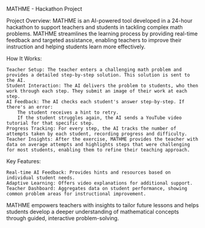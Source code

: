 MATHME - Hackathon Project

Project Overview: MATHME is an AI-powered tool developed in a 24-hour hackathon to support teachers and students in tackling complex math problems. MATHME streamlines the learning process by providing real-time feedback and targeted assistance, enabling teachers to improve their instruction and helping students learn more effectively.

How It Works:

    Teacher Setup: The teacher enters a challenging math problem and provides a detailed step-by-step solution. This solution is sent to the AI.
    Student Interaction: The AI delivers the problem to students, who then work through each step. They submit an image of their work at each step.
    AI Feedback: The AI checks each student's answer step-by-step. If there's an error:
        The student receives a hint to retry.
        If the student struggles again, the AI sends a YouTube video tutorial for that specific step.
    Progress Tracking: For every step, the AI tracks the number of attempts taken by each student, recording progress and difficulty.
    Teacher Insights: After the exercise, MATHME provides the teacher with data on average attempts and highlights steps that were challenging for most students, enabling them to refine their teaching approach.

Key Features:

    Real-time AI Feedback: Provides hints and resources based on individual student needs.
    Adaptive Learning: Offers video explanations for additional support.
    Teacher Dashboard: Aggregates data on student performance, showing common problem areas for instructional improvement.

MATHME empowers teachers with insights to tailor future lessons and helps students develop a deeper understanding of mathematical concepts through guided, interactive problem-solving.
